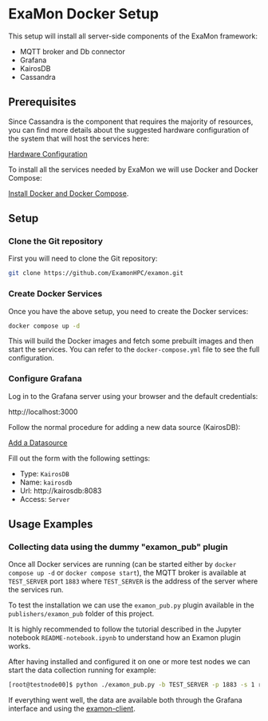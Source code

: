 # ExaMon Docker Setup
This setup will install all server-side components of the ExaMon framework:

 - MQTT broker and Db connector
 - Grafana
 - KairosDB
 - Cassandra

## Prerequisites
Since Cassandra is the component that requires the majority of resources, you can find more details about the suggested hardware configuration of the system that will host the services here:

[Hardware Configuration](https://cassandra.apache.org/doc/latest/operating/hardware.html#:~:text=While%20Cassandra%20can%20be%20made,at%20least%2032GB%20of%20RAM)

To install all the services needed by ExaMon we will use Docker and Docker Compose:

[Install Docker and Docker Compose](https://docs.docker.com/engine/installation/).


## Setup

### Clone the Git repository

First you will need to clone the Git repository:

```bash
git clone https://github.com/ExamonHPC/examon.git
```

### Create Docker Services

Once you have the above setup, you need to create the Docker services:

```bash
docker compose up -d
```

This will build the Docker images and fetch some prebuilt images and then start the services. You can refer to the `docker-compose.yml` file to see the full configuration. 

### Configure Grafana

Log in to the Grafana server using your browser and the default credentials:

http://localhost:3000

Follow the normal procedure for adding a new data source (KairosDB):

[Add a Datasource](https://grafana.com/docs/grafana/latest/datasources/add-a-data-source/)

Fill out the form with the following settings:

 - Type: `KairosDB`  
 - Name: `kairosdb` 
 - Url: http://kairosdb:8083 
 - Access: `Server`

## Usage Examples

### Collecting data using the dummy "examon_pub" plugin
Once all Docker services are running (can be started either by `docker compose up -d` or `docker compose start`), the MQTT broker is available at `TEST_SERVER` port `1883` where `TEST_SERVER` is the address of the server where the services run.

To test the installation we can use the `examon_pub.py` plugin available in the `publishers/examon_pub` folder of  this project.

It is highly recommended to follow the tutorial described in the Jupyter notebook `README-notebook.ipynb` to understand how an Examon plugin works.

After having installed and configured it on one or more test nodes we can start the data collection running for example:

```bash
[root@testnode00]$ python ./examon_pub.py -b TEST_SERVER -p 1883 -s 1 run
```
If everything went well, the data are available both through the Grafana interface and using the [examon-client](../Users/Demo_ExamonQL.ipynb). 




